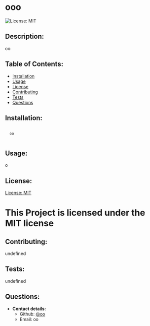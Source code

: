 # ooo

![License: MIT](https://img.shields.io/badge/License-MIT-blue)

## Description:

oo

## Table of Contents:

- [Installation](#installation)
- [Usage](#usage)
- [License](#license)
- [Contributing](#contributing)
- [Tests](#tests)
- [Questions](#questions)

## Installation:

  <pre><code>
  oo
  </code></pre>

## Usage:

o

## License:

[License: MIT](https://opensource.org/licenses/MIT)

# This Project is licensed under the MIT license

## Contributing:

undefined

## Tests:

undefined

## Questions:

- **Contact details:**
  - Github: [@oo](https://github.com/oo)
  - Email: oo
